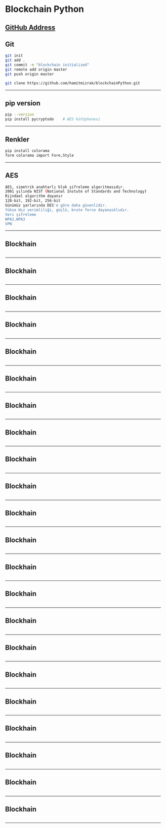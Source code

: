 # Blockchain Python

[GitHub Address](https://github.com/hamitmizrak/blockchainPython.git)
---

## Git
```sh
git init
git add .
git commit -m "blockchain initialized"
git remote add origin master
git push origin master

git clone https://github.com/hamitmizrak/blockchainPython.git
```
---

## pip version
```sh
pip --version
pip install pycryptodo    # AES kütüphanesi

```
---


## Renkler 
```sh
pip install colorama
form colorama import Fore,Style
```
---


## AES 
```sh
AES, simetrik anahtarlı blok şifreleme algoritmasıdır.
2001 yılında NIST (National Instute of Standards and Technology)
Rijndael algorithm dayanır
128-bit, 192-bit, 256-bit
Günümüz şarlarında DES'e göre daha güvenlidir.
Yükse Hız verimliliği, güçlü, brute force dayanaıklıdır.
Veri şifreleme
WPA2,WPA3
VPN
```
---


## Blockhain
```sh

```
---





## Blockhain
```sh

```
---


## Blockhain
```sh

```
---


## Blockhain
```sh

```
---


## Blockhain
```sh

```
---


## Blockhain
```sh

```
---


## Blockhain
```sh

```
---


## Blockhain
```sh

```
---


## Blockhain
```sh

```
---


## Blockhain
```sh

```
---


## Blockhain
```sh

```
---


## Blockhain
```sh

```
---


## Blockhain
```sh

```
---


## Blockhain
```sh

```
---


## Blockhain
```sh

```
---


## Blockhain
```sh

```
---


## Blockhain
```sh

```
---


## Blockhain
```sh

```
---


## Blockhain
```sh

```
---


## Blockhain
```sh

```
---


## Blockhain
```sh

```
---


## Blockhain
```sh

```
---

